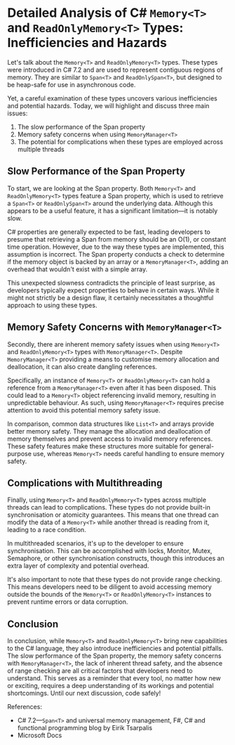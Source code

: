 # Detailed Analysis of C# `Memory<T>` and `ReadOnlyMemory<T>` Types: Inefficiencies and Hazards

Let's talk about the `Memory<T>` and `ReadOnlyMemory<T>` types. These types were introduced in C# 7.2 and are used to represent contiguous regions of memory. They are similar to `Span<T>` and `ReadOnlySpan<T>`, but designed to be heap-safe for use in asynchronous code.

Yet, a careful examination of these types uncovers various inefficiencies and potential hazards. Today, we will highlight and discuss three main issues:

1. The slow performance of the Span property
2. Memory safety concerns when using `MemoryManager<T>`
3. The potential for complications when these types are employed across multiple threads

## Slow Performance of the Span Property

To start, we are looking at the Span property. Both `Memory<T>` and `ReadOnlyMemory<T>` types feature a Span property, which is used to retrieve a `Span<T>` or `ReadOnlySpan<T>` around the underlying data. Although this appears to be a useful feature, it has a significant limitation—it is notably slow.

C# properties are generally expected to be fast, leading developers to presume that retrieving a Span from memory should be an O(1), or constant time operation. However, due to the way these types are implemented, this assumption is incorrect. The Span property conducts a check to determine if the memory object is backed by an array or a `MemoryManager<T>`, adding an overhead that wouldn't exist with a simple array.

This unexpected slowness contradicts the principle of least surprise, as developers typically expect properties to behave in certain ways. While it might not strictly be a design flaw, it certainly necessitates a thoughtful approach to using these types.

## Memory Safety Concerns with `MemoryManager<T>`

Secondly, there are inherent memory safety issues when using `Memory<T>` and `ReadOnlyMemory<T>` types with `MemoryManager<T>`. Despite `MemoryManager<T>` providing a means to customise memory allocation and deallocation, it can also create dangling references.

Specifically, an instance of `Memory<T>` or `ReadOnlyMemory<T>` can hold a reference from a `MemoryManager<T>` even after it has been disposed. This could lead to a `Memory<T>` object referencing invalid memory, resulting in unpredictable behaviour. As such, using `MemoryManager<T>` requires precise attention to avoid this potential memory safety issue.

In comparison, common data structures like `List<T>` and arrays provide better memory safety. They manage the allocation and deallocation of memory themselves and prevent access to invalid memory references. These safety features make these structures more suitable for general-purpose use, whereas `Memory<T>` needs careful handling to ensure memory safety.

## Complications with Multithreading

Finally, using `Memory<T>` and `ReadOnlyMemory<T>` types across multiple threads can lead to complications. These types do not provide built-in synchronisation or atomicity guarantees. This means that one thread can modify the data of a `Memory<T>` while another thread is reading from it, leading to a race condition.

In multithreaded scenarios, it's up to the developer to ensure synchronisation. This can be accomplished with locks, Monitor, Mutex, Semaphore, or other synchronisation constructs, though this introduces an extra layer of complexity and potential overhead.

It's also important to note that these types do not provide range checking. This means developers need to be diligent to avoid accessing memory outside the bounds of the `Memory<T>` or `ReadOnlyMemory<T>` instances to prevent runtime errors or data corruption.

## Conclusion

In conclusion, while `Memory<T>` and `ReadOnlyMemory<T>` bring new capabilities to the C# language, they also introduce inefficiencies and potential pitfalls. The slow performance of the Span property, the memory safety concerns with `MemoryManager<T>`, the lack of inherent thread safety, and the absence of range checking are all critical factors that developers need to understand. This serves as a reminder that every tool, no matter how new or exciting, requires a deep understanding of its workings and potential shortcomings. Until our next discussion, code safely!

References: 
* C# 7.2—`Span<T>` and universal memory management, F#, C# and functional programming blog by Eirik Tsarpalis
* Microsoft Docs
